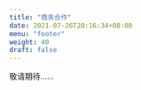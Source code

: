 ```yaml
---
title: "商务合作"
date: 2021-07-26T20:16:34+08:00
menu: "footer"
weight: 40
draft: false
---
```


敬请期待……

